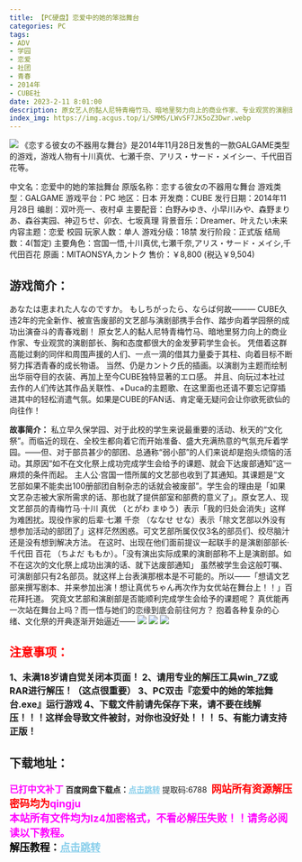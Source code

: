 ```yaml
---
title: 【PC硬盘】恋爱中的她的笨拙舞台
categories: PC
tags:
- ADV
- 学园
- 恋爱
- 社团
- 青春
- 2014年
- CUBE社
date: 2023-2-11 8:01:00
description: 原女艺人的黏人尼特青梅竹马、暗地里努力向上的商业作家、专业观赏的演剧部长、胸和态度都很大的金发萝莉学生会长。
index_img: https://img.acgus.top/i/SMMS/LWvSF7JK5oZ3Dwr.webp
---
```

![](https://img.acgus.top/i/SMMS/LWvSF7JK5oZ3Dwr.webp)
《恋する彼女の不器用な舞台》是2014年11月28日发售的一款GALGAME类型的游戏，游戏人物有十川真优、七瀬千奈、アリス・サード・メイシー、千代田百花等。

中文名：恋爱中的她的笨拙舞台
原版名称：恋する彼女の不器用な舞台
游戏类型：GALGAME
游戏平台：PC
地区：日本
开发商：CUBE
发行日期：2014年11月28日
编剧：双叶亮一、夜村卓
主要配音：白野みゆき、小早川みや、森野まりあ、森谷実园、神辺ちせ、卯衣、七坂真理
背景音乐：Dreamer、叶えたい未来
内容主题：恋爱 校园
玩家人数：单人
游戏分级：18禁
发行阶段：正式版
结局数：4(暂定)
主要角色：宫国一悟,十川真优,七瀬千奈,アリス・サード・メイシ,千代田百花
原画：MITAONSYA,カントク
售价：￥8,800 (税込￥9,504)

## 游戏简介：
あなたは恵まれた人なのですか。 もしちがったら、ならば何故——— CUBE久违2年的完全新作、被宣告废部的文艺部与演剧部携手合作、踏步向着学园祭的成功出演奋斗的青春戏剧！
原女艺人的黏人尼特青梅竹马、暗地里努力向上的商业作家、专业观赏的演剧部长、胸和态度都很大的金发萝莉学生会长。
凭借着这群高能过剩的同伴和周围声援的人们、一点一滴的借其力量委于其柱、向着目标不断努力挥洒青春的成长物语。
当然、仍是カントク氏的插画。以演剧为主题而绘制出华丽夺目的衣装、再加上至今CUBE独特显著的エロ感。
并且、向玩过本社过去作的人们传达其作品关联性、+Duca的主题歌、在这里面也还请不要忘记穿插进其中的轻松消遣气氛。如果是CUBE的FAN话、肯定毫无疑问会让你欲死欲仙的向往作！

**故事简介：**
私立早久保学园、对于此校的学生来说最重要的活动、秋天的“文化祭”。而临近的现在、全校生都向着它而开始准备、盛大充满热意的气氛充斥着学园。——但、对于部员甚少的部团、总通称“弱小部”的人们来说却是抱头烦恼的活动。其原因“如不在文化祭上成功完成学生会给予的课题、就会下达废部通知”这一麻烦的条件而起。
主人公·宫国一悟所属的文艺部也收到了其通知。其课题是“文艺部如果不能卖出100册部团自制杂志的话就会被废部”。学生会的理由是「如果文艺杂志被大家所需求的话、那也就了提供部室和部费的意义了」。原女艺人、现文艺部员的青梅竹马·十川 真优 （とがわ まゆう）表示「我的归处会消失」这样为难困扰。现役作家的后辈·七瀬 千奈 （ななせ せな）表示「除文艺部以外没有想参加活动的部团了」这样茫然困惑。可文艺部所属仅仅3名的部员们、绞尽脑汁还是没有想到解决方法。
在这时、出现在他们面前提议一起联手的是演剧部部长·千代田 百花 （ちよだ ももか）。「没有演出实际成果的演剧部称不上是演剧部。如不在这次的文化祭上成功出演的话、就下达废部通知」 虽然被学生会这般叮嘱、可演剧部只有2名部员。就这样上台表演那根本是不可能的。所以——「想请文艺部来撰写剧本、并来参加出演！想让真优ちゃん再次作为女优站在舞台上！！」百花拜托道。
究竟文艺部和演剧部是否能顺利完成学生会给予的课题呢？ 真优能再一次站在舞台上吗？而一悟与她们的恋缘到底会前往何方？ 抱着各种复杂的心绪、文化祭的开典逐渐开始逼近——
![](https://img.acgus.top/i/SMMS/nhu174ACtb2N9DS.webp)
![](https://img.acgus.top/i/SMMS/OCgowTMcxLXhadF.webp)
![](https://img.acgus.top/i/SMMS/h2pCyD35afSnZNQ.webp)





## <font color=#FF0000 >注意事项：</font>
<font size=3><b>1、未满18岁请自觉关闭本页面！
2、请用专业的解压工具win_7Z或RAR进行解压！（这点很重要）
3、PC双击『恋爱中的她的笨拙舞台.exe』运行游戏
4、下载文件前请先保存下来，请不要在线解压！！！这样会导致文件被封，对你也没好处！！！
5、有能力请支持正版！</b></font>

## 下载地址：
<font color=#FF00FF size=3><b>已打中文补丁</b></font>
<b>百度网盘下载点：</b><a href="https://pan.baidu.com/s/16FEQkBvqfobFZR5qBYcE7w?pwd=6788" style="color: #87CEEB;"><b>点击跳转</b></a> 提取码:6788
<a style="padding: 0" href="https://post.qingju.org/AD/"><img style="max-width:100%" src="https://img.acgus.top/i/2024/07/478f689b8021d8d499ab43d21acf137a.gif" alt=""></a>
<b><font color=#FF0000 size=4>网站所有资源解压密码均为</b></font><b><font color=#FF00FF size=4>qingju</font><font color=#FF0000 ></font></b><br><b><font color=#FF00FF size=4>本站所有文件均为lz4加密格式，不看必解压失败！！请务必阅读以下教程。</b></font><br><b><font color=#000 size=4>解压教程：</b><a href="https://post.qingju.org/tutorial/000/" style="color: #87CEEB;"><b>点击跳转</b></a>
